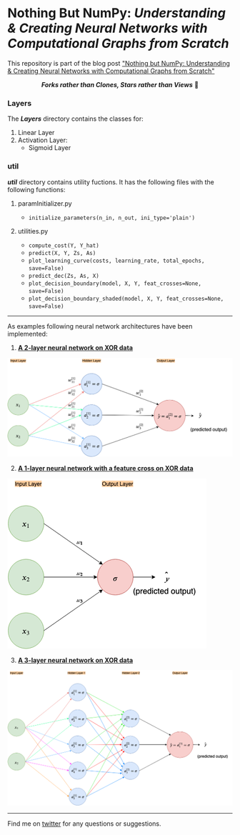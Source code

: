 # Nothing But NumPy: _Understanding &amp; Creating Neural Networks with Computational Graphs from Scratch_
This repository is part of the blog post ["Nothing but NumPy: Understanding &amp; Creating Neural Networks with Computational Graphs from Scratch"](https://medium.com/@rafayak/nothing-but-numpy-understanding-creating-neural-networks-with-computational-graphs-from-scratch-6299901091b0)

<div align='center'>
   
***Forks rather than Clones, Stars rather than Views*** 🙏
</div>

### Layers
The ___Layers___ directory contains the classes for:
1. Linear Layer
2. Activation Layer:
   - Sigmoid Layer

### util
___util___ directory contains utility fuctions. It has the following files with the following functions:
1. paramInitializer.py

   - `initialize_parameters(n_in, n_out, ini_type='plain')`

2. utilities.py

   - `compute_cost(Y, Y_hat)`
   - `predict(X, Y, Zs, As)`
   - `plot_learning_curve(costs, learning_rate, total_epochs, save=False)`
   - `predict_dec(Zs, As, X)`
   - `plot_decision_boundary(model, X, Y, feat_crosses=None, save=False)`
   - `plot_decision_boundary_shaded(model, X, Y, feat_crosses=None, save=False)`
   
---   

As examples following neural network architectures have been implemented:

1. [__A 2-layer neural network on XOR data__](2_layer_toy_network_XOR.ipynb)

![Architecture of 2-layer neural network](architecture_imgs/2_layer_NN.png)

2. [__A 1-layer neural network with a feature cross on XOR data__](1_layer_toy_network_with_feature_cross_XOR.ipynb)

![Architecture of 1-layer neural network with a featurecross](architecture_imgs/1_layer_FeatEng_NN.png)


3. [__A 3-layer neural network on XOR data__](3_layer_neural_network_XOR.ipynb)

![Architecture of 3-layer neural network](architecture_imgs/3_layer_NN.png)

***

Find me on [twitter](https://twitter.com/RafayAK) for any questions or suggestions.
